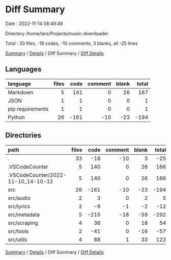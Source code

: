 # Diff Summary

Date : 2022-11-14 08:49:48

Directory /home/lars/Projects/music-downloader

Total : 33 files,  -18 codes, -10 comments, 3 blanks, all -25 lines

[Summary](results.md) / [Details](details.md) / Diff Summary / [Diff Details](diff-details.md)

## Languages
| language | files | code | comment | blank | total |
| :--- | ---: | ---: | ---: | ---: | ---: |
| Markdown | 5 | 141 | 0 | 26 | 167 |
| JSON | 1 | 1 | 0 | 0 | 1 |
| pip requirements | 1 | 1 | 0 | 0 | 1 |
| Python | 26 | -161 | -10 | -23 | -194 |

## Directories
| path | files | code | comment | blank | total |
| :--- | ---: | ---: | ---: | ---: | ---: |
| . | 33 | -18 | -10 | 3 | -25 |
| .VSCodeCounter | 5 | 140 | 0 | 26 | 166 |
| .VSCodeCounter/2022-11-10_14-10-12 | 5 | 140 | 0 | 26 | 166 |
| src | 26 | -161 | -10 | -23 | -194 |
| src/audio | 2 | 3 | 0 | 2 | 5 |
| src/lyrics | 2 | -9 | -1 | -2 | -12 |
| src/metadata | 5 | -215 | -18 | -59 | -292 |
| src/scraping | 4 | 36 | 0 | 18 | 54 |
| src/tools | 2 | -41 | 0 | -16 | -57 |
| src/utils | 4 | 88 | 1 | 33 | 122 |

[Summary](results.md) / [Details](details.md) / Diff Summary / [Diff Details](diff-details.md)